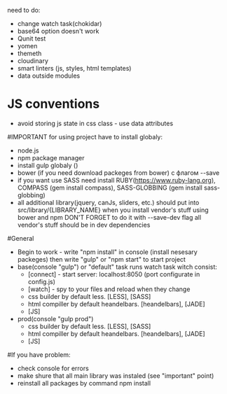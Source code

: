 need to do:
- change watch task(chokidar)
- base64 option doesn't work
- Qunit test
- yomen
- themeth
- cloudinary
- smart linters (js, styles, html templates)
- data outside modules


# JS conventions
- avoid storing js state in css class - use data attributes


#IMPORTANT
for using project have to install globaly:
- node.js
- npm package manager
- install gulp globaly ()
- bower (if you need download packeges from bower) с флагом --save
- if you want use SASS need install RUBY(https://www.ruby-lang.org), COMPASS (gem install compass), SASS-GLOBBING (gem install sass-globbing)
- all additional library(jquery, canJs, sliders, etc.) should put into src/library/{LIBRARY_NAME}
when you install vendor's stuff using bower and npm DON'T FORGET to do it with --save-dev flag
all vendor's stuff should be in dev dependencies

#General
- Begin to work - write "npm install" in console (install nesesary packeges) then write "gulp" or "npm start" to start project
- base(console "gulp") or "default" task runs watch task witch consist:
	- [connect] - start server: localhost:8050 (port configurate in config.js)
	- [watch] - spy to your files and reload when they change
	- css builder by default less. [LESS], [SASS]
	- html compiller by default heandelbars. [heandelbars], [JADE]
	- [JS]
- prod(console "gulp prod")
	- css builder by default less. [LESS], [SASS]
	- html compiller by default heandelbars. [heandelbars], [JADE]
	- [JS]

#If you have problem:
- check console for errors
- make shure that all main library was instaled (see "important" point)
- reinstall all packages by command npm install